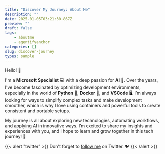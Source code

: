 ```yaml
---
title: "Discover My Journey: About Me"
description: ""
date: 2025-01-05T03:21:30.867Z
preview: ""
draft: false
tags: 
    - aboutme
    - agentifyanchor
categories: []
slug: discover-journey
types: sample
---
```


Hello! 👋

I'm a **Microsoft Specialist** 💻 with a deep passion for **AI** 🤖. Over the years, I've become fascinated by optimizing development environments, especially in the world of **Python** 🐍, **Docker** 🐋, and **VSCode** 🖥️. I’m always looking for ways to simplify complex tasks and make development smoother, which is why I love using containers and powerful tools to create consistent and portable setups. 

My journey is all about exploring new technologies, automating workflows, and applying AI in innovative ways. I’m excited to share my insights and experiences with you, and I hope to learn and grow together in this tech journey! 🌟

{{< alert "twitter" >}}
Don't forget to [follow me](https://twitter.com/nunocoracao) on Twitter. 🐦
{{< /alert >}}
